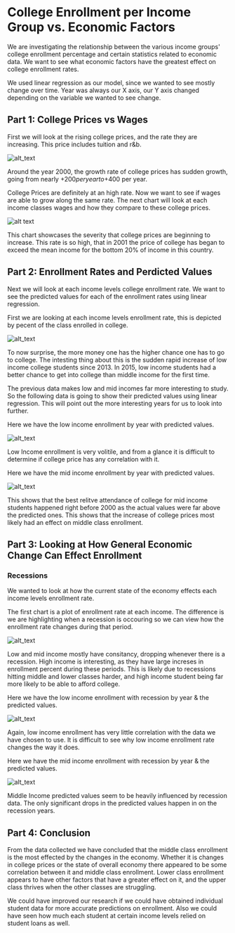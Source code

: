 # College Enrollment per Income Group vs. Economic Factors

We are investigating the relationship between the various income groups' college enrollment percentage and certain statistics related to economic data. We want to see what economic factors have the greatest effect on college enrollment rates.

We used linear regression as our model, since we wanted to see mostly change over time. Year was always our X axis, our Y axis changed depending on the variable we wanted to see change.

## Part 1: College Prices vs Wages

First we will look at the rising college prices, and the rate they are increasing. This price includes tuition and r&b.

![alt_text](https://github.com/peralegh/480/blob/master/CollegeEnrollmentData/College%20Price.PNG "College Price")

Around the year 2000, the growth rate of college prices has sudden growth, going from nearly +$200 per year to +$400 per year.


College Prices are definitely at an high rate. Now we want to see if wages are able to grow along the same rate. The next chart will look at each income classes wages and how they compare to these college prices.

![alt text](https://github.com/peralegh/480/blob/master/CollegeEnrollmentData/CollegePricevsIncome.PNG "College Prices and Income Group Wages")

This chart showcases the severity that college prices are beginning to increase. This rate is so high, that in 2001 the price of college has began to exceed the mean income for the bottom 20% of income in this country.

## Part 2: Enrollment Rates and Perdicted Values

Next we will look at each income levels college enrollment rate. We want to see the predicted values for each of the enrollment rates using linear regression.

First we are looking at each income levels enrollment rate, this is depicted by pecent of the class enrolled in college.

![alt_text](https://github.com/peralegh/480/blob/master/CollegeEnrollmentData/EnrollmentIncome.png "Percent Enrollment at Each Income Level")

To now surprise, the more money one has the higher chance one has to go to college. The intesting thing about this is the sudden rapid increase of low income college students since 2013. In 2015, low income students had a better chance to get into college than middle income for the first time.

The previous data makes low and mid incomes far more interesting to study. So the following data is going to show their predicted values using linear regression. This will point out the more interesting years for us to look into further.

Here we have the low income enrollment by year with predicted values.

![alt_text](https://github.com/peralegh/480/blob/master/CollegeEnrollmentData/LowIncomeWPrediction.png "Percent Enrollment of Low Income with Predictions")

Low Income enrollment is very volitile, and from a glance it is difficult to determine if college price has any correlation with it.

Here we have the mid income enrollment by year with predicted values.

![alt_text](https://github.com/peralegh/480/blob/master/CollegeEnrollmentData/MidIncomePrediction.png "Percent Enrollment of Middle Income with Predictions")

This shows that the best relitve attendance of college for mid income students happened right before 2000 as the actual values were far above the predicted ones. This shows that the increase of college prices most likely had an effect on middle class enrollment.

## Part 3: Looking at How General Economic Change Can Effect Enrollment 

### Recessions
We wanted to look at how the current state of the economy effects each income levels enrollment rate.

The first chart is a plot of enrollment rate at each income. The difference is we are highlighting when a recession is occouring so we can view how the enrollment rate changes during that period.

![alt_text](https://github.com/peralegh/480/blob/master/CollegeEnrollmentData/enrollWrecession.png "Percent Enrollment at Each Income Level With Recession")

Low and mid income mostly have consitancy, dropping whenever there is a recession. High income is interesting, as they have large increses in enrollment percent during these periods. This is likely due to recessions hitting middle and lower classes harder, and high income student being far more likely to be able to afford college.

Here we have the low income enrollment with recession by year & the predicted values.

![alt_text](https://github.com/peralegh/480/blob/master/CollegeEnrollmentData/LowEnrollmentRecession.png "Percent Enrollment of Low Income with Predictions and Recession Data")

Again, low income enrollment has very little correlation with the data we have chosen to use. It is difficult to see why low income enrollment rate changes the way it does.

Here we have the mid income enrollment with recession by year & the predicted values.

![alt_text](https://github.com/peralegh/480/blob/master/CollegeEnrollmentData/MidEnrollmentRecession.png "Percent Enrollment of Middle Income with Predictions and Recession Data")

Middle Income predicted values seem to be heavily influenced by recession data. The only significant drops in the predicted values happen in on the recession years.

## Part 4: Conclusion

From the data collected we have concluded that the middle class enrollment is the most effected by the changes in the economy. Whether it is changes in college prices or the state of overall economy there appeared to be some correlation between it and middle class enrollment. Lower class enrollment appears to have other factors that have a greater effect on it, and the upper class thrives when the other classes are struggling.

We could have improved our research if we could have obtained individual student data for more accurate predictions on enrollment. Also we could have seen how much each student at certain income levels relied on student loans as well.
